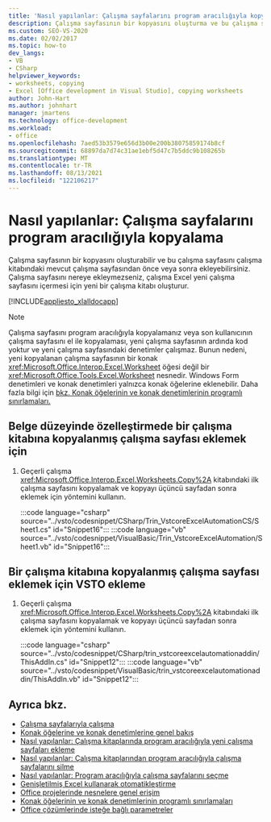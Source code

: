 ```yaml
---
title: 'Nasıl yapılanlar: Çalışma sayfalarını program aracılığıyla kopyalama'
description: Çalışma sayfasının bir kopyasını oluşturma ve bu çalışma sayfasını çalışma kitabındaki mevcut çalışma sayfasından önce veya sonra ekleme hakkında bilgi alın.
ms.custom: SEO-VS-2020
ms.date: 02/02/2017
ms.topic: how-to
dev_langs:
- VB
- CSharp
helpviewer_keywords:
- worksheets, copying
- Excel [Office development in Visual Studio], copying worksheets
author: John-Hart
ms.author: johnhart
manager: jmartens
ms.technology: office-development
ms.workload:
- office
ms.openlocfilehash: 7aed53b3579e656d3b00e200b38075859174b8cf
ms.sourcegitcommit: 68897da7d74c31ae1ebf5d47c7b5ddc9b108265b
ms.translationtype: MT
ms.contentlocale: tr-TR
ms.lasthandoff: 08/13/2021
ms.locfileid: "122106217"
---
```

# <a name="how-to-programmatically-copy-worksheets"></a>Nasıl yapılanlar: Çalışma sayfalarını program aracılığıyla kopyalama
  Çalışma sayfasının bir kopyasını oluşturabilir ve bu çalışma sayfasını çalışma kitabındaki mevcut çalışma sayfasından önce veya sonra ekleyebilirsiniz. Çalışma sayfasını nereye ekleymezseniz, çalışma Excel yeni çalışma sayfasını içermesi için yeni bir çalışma kitabı oluşturur.

 [!INCLUDE[appliesto_xlalldocapp](../vsto/includes/appliesto-xlalldocapp-md.md)]

> [!NOTE]
> Çalışma sayfasını program aracılığıyla kopyalamanız veya son kullanıcının çalışma sayfasını el ile kopyalaması, yeni çalışma sayfasının ardında kod yoktur ve yeni çalışma sayfasındaki denetimler çalışmaz. Bunun nedeni, yeni kopyalanan çalışma sayfasının bir konak <xref:Microsoft.Office.Interop.Excel.Worksheet> öğesi değil bir <xref:Microsoft.Office.Tools.Excel.Worksheet> nesnedir. Windows Form denetimleri ve konak denetimleri yalnızca konak öğelerine eklenebilir. Daha fazla bilgi için [bkz. Konak öğelerinin ve konak denetimlerinin programlı sınırlamaları.](../vsto/programmatic-limitations-of-host-items-and-host-controls.md)

## <a name="to-add-a-copied-worksheet-to-a-workbook-in-a-document-level-customization"></a>Belge düzeyinde özelleştirmede bir çalışma kitabına kopyalanmış çalışma sayfası eklemek için

1. Geçerli çalışma <xref:Microsoft.Office.Interop.Excel.Worksheets.Copy%2A> kitabındaki ilk çalışma sayfasını kopyalamak ve kopyayı üçüncü sayfadan sonra eklemek için yöntemini kullanın.

     :::code language="csharp" source="../vsto/codesnippet/CSharp/Trin_VstcoreExcelAutomationCS/Sheet1.cs" id="Snippet16":::
     :::code language="vb" source="../vsto/codesnippet/VisualBasic/Trin_VstcoreExcelAutomation/Sheet1.vb" id="Snippet16":::

## <a name="to-add-a-copied-worksheet-to-a-workbook-in-a-vsto-add-in"></a>Bir çalışma kitabına kopyalanmış çalışma sayfası eklemek için VSTO ekleme

1. Geçerli çalışma <xref:Microsoft.Office.Interop.Excel.Worksheets.Copy%2A> kitabındaki ilk çalışma sayfasını kopyalamak ve kopyayı üçüncü sayfadan sonra eklemek için yöntemini kullanın.

     :::code language="csharp" source="../vsto/codesnippet/CSharp/trin_vstcoreexcelautomationaddin/ThisAddIn.cs" id="Snippet12":::
     :::code language="vb" source="../vsto/codesnippet/VisualBasic/trin_vstcoreexcelautomationaddin/ThisAddIn.vb" id="Snippet12":::

## <a name="see-also"></a>Ayrıca bkz.
- [Çalışma sayfalarıyla çalışma](../vsto/working-with-worksheets.md)
- [Konak öğelerine ve konak denetimlerine genel bakış](../vsto/host-items-and-host-controls-overview.md)
- [Nasıl yapılanlar: Çalışma kitaplarında program aracılığıyla yeni çalışma sayfaları ekleme](../vsto/how-to-programmatically-add-new-worksheets-to-workbooks.md)
- [Nasıl yapılanlar: Çalışma kitaplarından program aracılığıyla çalışma sayfalarını silme](../vsto/how-to-programmatically-delete-worksheets-from-workbooks.md)
- [Nasıl yapılanlar: Program aracılığıyla çalışma sayfalarını seçme](../vsto/how-to-programmatically-select-worksheets.md)
- [Genişletilmiş Excel kullanarak otomatikleştirme](../vsto/automating-excel-by-using-extended-objects.md)
- [Office projelerinde nesnelere genel erişim](../vsto/global-access-to-objects-in-office-projects.md)
- [Konak öğelerinin ve konak denetimlerinin programlı sınırlamaları](../vsto/programmatic-limitations-of-host-items-and-host-controls.md)
- [Office çözümlerinde isteğe bağlı parametreler](../vsto/optional-parameters-in-office-solutions.md)

